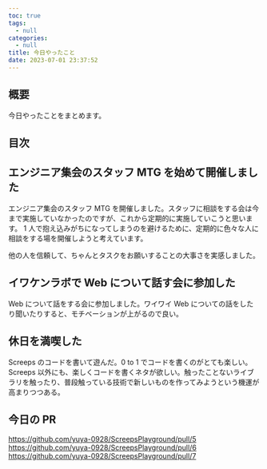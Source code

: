 ```yaml
---
toc: true
tags:
  - null
categories:
  - null
title: 今日やったこと
date: 2023-07-01 23:37:52
---
```


## 概要

今日やったことをまとめます。

## 目次

<!-- toc -->

<!--more-->

## エンジニア集会のスタッフ MTG を始めて開催しました

エンジニア集会のスタッフ MTG を開催しました。スタッフに相談をする会は今まで実施していなかったのですが、これから定期的に実施していこうと思います。
1 人で抱え込みがちになってしまうのを避けるために、定期的に色々な人に相談をする場を開催しようと考えています。

他の人を信頼して、ちゃんとタスクをお願いすることの大事さを実感しました。

## イワケンラボで Web について話す会に参加した

Web について話をする会に参加しました。ワイワイ Web についての話をしたり聞いたりすると、モチベーションが上がるので良い。

## 休日を満喫した

Screeps のコードを書いて遊んだ。0 to 1 でコードを書くのがとても楽しい。
Screeps 以外にも、楽しくコードを書くネタが欲しい。触ったことないライブラリを触ったり、普段触っている技術で新しいものを作ってみようという機運が高まりつつある。

## 今日の PR

https://github.com/yuya-0928/ScreepsPlayground/pull/5
https://github.com/yuya-0928/ScreepsPlayground/pull/6
https://github.com/yuya-0928/ScreepsPlayground/pull/7

